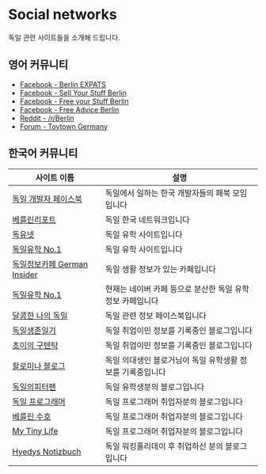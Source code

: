 # Social networks

독일 관련 사이트들을 소개해 드립니다.

## 영어 커뮤니티

- [Facebook - Berlin EXPATS](https://www.facebook.com/groups/berlinexpats/)
- [Facebook - Sell Your Stuff Berlin](https://www.facebook.com/groups/sysberlin/)
- [Facebook - Free your Stuff Berlin](https://www.facebook.com/groups/freeyourstuff/)
- [Facebook - Free Advice Berlin](https://www.facebook.com/groups/FreeAdviceBerlin/)
- [Reddit - /r/Berlin](https://www.reddit.com/r/berlin/)
- [Forum - Toytown Germany](https://www.toytowngermany.com/forum/)

## 한국어 커뮤니티


| 사이트 이름| 설명 |
|------------|------|
| [독일 개발자 페이스북](https://www.facebook.com/groups/kritexberlin/) | 독일에서 일하는 한국 개발자들의 페북 모임입니다  |
| [베를린리포트](http://www.berlinreport.com/) | 독일 한국 네트워크입니다  |
| [독유넷](https://www.facebook.com/groups/507228512628183/?fref=ts) | 독일 유학 사이트입니다 |
| [독일유학 No.1](http://cafe480.daum.net/_c21_/home?grpid=13Ujk) | 독일 유학 사이트입니다 |
| [독일정보카페 German Insider](https://cafe.naver.com/insidercafe) | 독일 생활 정보가 있는 카페입니다 |
| [독일유학 No.1](http://cafe480.daum.net/_c21_/home?grpid=13Ujk) | 현재는 네이버 카페 등으로 분산한 독일 유학 정보 카페입니다 |
| [달콤한 나의 독일](https://www.facebook.com/dalnadok) | 독일 관련 정보 페이스북입니다 |
| [독일생존일기](http://deutschaj.com) | 독일 취업이민 정보를 기록중인 블로그입니다 |
| [초이의 구텐탁](http://hallohello.tistory.com/) | 독일 취업이민 정보를 기록중인 블로그입니다 |
| [할로미나 블로그](https://blog.naver.com/foreveralsdl) | 독일 의대생인 블로거님이 독일 유학생활 정보를 기록중입니다 |
| [독일의피터펜](http://deutsche-peterpen.tistory.com/) | 독일 유학생분의 블로그입니다 |
| [독일 프로그래머](http://programmeringermany.blogspot.com/) | 독일 프로그래머 취업자분의 블로그입니다 |
| [베를린 수호](http://suho.berlin/) | 독일 프로그래머 취업자분의 블로그입니다 |
| [My Tiny Life](http://msharp.tistory.com/) | 독일 프로그래머 취업자분의 블로그입니다 |
| [Hyedys Notizbuch](http://hyedy.tistory.com/) | 독일 워킹홀리데이 후 취업하신 분의 블로그입니다 |
